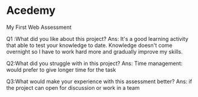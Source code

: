 # Acedemy

My First Web Assessment

Q1 :What did you like about this project? Ans: It's a good learning activity that able to test your knowledge to date. Knowledge doesn't come overnight so I have to work hard more and gradually improve my skills.

Q2:What did you struggle with in this project? Ans: Time management: would prefer to give longer time for the task

Q3:What would make your experience with this assessment better? Ans: if the project can open for discussion or work in a team

